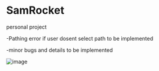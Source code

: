 # SamRocket
personal project

-Pathing error if user dosent select path to be implemented

-minor bugs and details to be implemented 

![image](https://user-images.githubusercontent.com/91578399/236929499-a5a291ba-42a6-4ffa-9d94-1b6c1e4b4f12.png)
